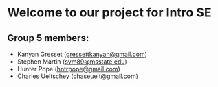# Welcome to our project for Intro SE 

## Group 5 members:
* Kanyan Gresset (gressettkanyan@gmail.com)
* Stephen Martin (svm89@msstate.edu)
* Hunter Pope (hntrpope@gmail.com)
* Charles Ueltschey (chaseuelt@gmail.com)




